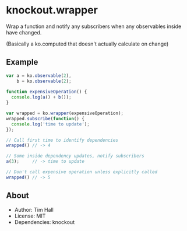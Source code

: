 # knockout.wrapper

Wrap a function and notify any subscribers when any observables inside have changed.

(Basically a ko.computed that doesn't actually calculate on change)

## Example

```javascript
var a = ko.observable(2),
    b = ko.observable(2);
    
function expensiveOperation() {
  console.log(a() + b());
}

var wrapped = ko.wrapper(expensiveOperation);
wrapped.subscribe(function() {
  console.log('time to update');
});

// Call first time to identify dependencies
wrapped() // -> 4

// Some inside dependency updates, notify subscribers
a(3);     // -> time to update

// Don't call expensive operation unless explicitly called
wrapped() // -> 5

```

## About

- Author: Tim Hall
- License: MIT
- Dependencies: knockout
